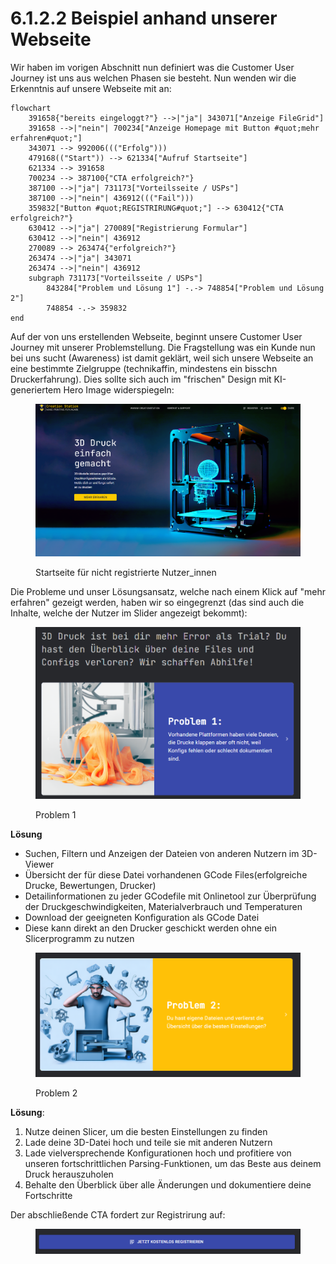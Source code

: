 # 6.1.2.2 Beispiel anhand unserer Webseite

Wir haben im vorigen Abschnitt nun definiert was die Customer User Journey ist uns aus welchen Phasen sie besteht. Nun wenden wir die Erkenntnis auf unsere Webseite mit an:

```mermaid
flowchart
	391658{"bereits eingeloggt?"} -->|"ja"| 343071["Anzeige FileGrid"]
	391658 -->|"nein"| 700234["Anzeige Homepage mit Button #quot;mehr erfahren#quot;"]
	343071 --> 992006((("Erfolg")))
	479168(("Start")) --> 621334["Aufruf Startseite"]
	621334 --> 391658
	700234 --> 387100{"CTA erfolgreich?"}
	387100 -->|"ja"| 731173["Vorteilsseite / USPs"]
	387100 -->|"nein"| 436912((("Fail")))
	359832["Button #quot;REGISTRIRUNG#quot;"] --> 630412{"CTA erfolgreich?"}
	630412 -->|"ja"| 270089["Registrierung Formular"]
	630412 -->|"nein"| 436912
	270089 --> 263474{"erfolgreich?"}
	263474 -->|"ja"| 343071
	263474 -->|"nein"| 436912
	subgraph 731173["Vorteilsseite / USPs"]
		843284["Problem und Lösung 1"] -.-> 748854["Problem und Lösung 2"]
		748854 -.-> 359832
end
```

Auf der von uns erstellenden Webseite, beginnt unsere Customer User Journey mit unserer Problemstellung. Die Fragstellung was ein Kunde nun bei uns sucht (Awareness) ist damit geklärt, weil sich unsere Webseite an eine bestimmte Zielgruppe (technikaffin, mindestens ein bisschn Druckerfahrung). Dies sollte sich auch im "frischen" Design mit KI-generiertem Hero Image widerspiegeln:

<figure><img src="../../../.gitbook/assets/image (9).png" alt=""><figcaption><p>Startseite für nicht registrierte Nutzer_innen</p></figcaption></figure>

Die Probleme und unser Lösungsansatz, welche nach einem Klick auf "mehr erfahren" gezeigt werden, haben wir so eingegrenzt (das sind auch die Inhalte, welche der Nutzer im Slider angezeigt bekommt):

<figure><img src="../../../.gitbook/assets/image (10).png" alt=""><figcaption><p>Problem 1</p></figcaption></figure>

**Lösung**

* Suchen, Filtern und Anzeigen der Dateien von anderen Nutzern im 3D-Viewer
* Übersicht der für diese Datei vorhandenen GCode Files(erfolgreiche Drucke, Bewertungen, Drucker)
* Detailinformationen zu jeder GCodefile mit Onlinetool zur Überprüfung der Druckgeschwindigkeiten, Materialverbrauch und Temperaturen
* Download der geeigneten Konfiguration als GCode Datei
* Diese kann direkt an den Drucker geschickt werden ohne ein Slicerprogramm zu nutzen

<figure><img src="../../../.gitbook/assets/image (5).png" alt=""><figcaption><p>Problem 2</p></figcaption></figure>

**Lösung**:

1. Nutze deinen Slicer, um die besten Einstellungen zu finden
2. Lade deine 3D-Datei hoch und teile sie mit anderen Nutzern
3. Lade vielversprechende Konfigurationen hoch und profitiere von unseren fortschrittlichen Parsing-Funktionen, um das Beste aus deinem Druck herauszuholen
4. Behalte den Überblick über alle Änderungen und dokumentiere deine Fortschritte

Der abschließende CTA fordert zur Registrirung auf:

<figure><img src="../../../.gitbook/assets/image (6).png" alt=""><figcaption></figcaption></figure>



&#x20;
